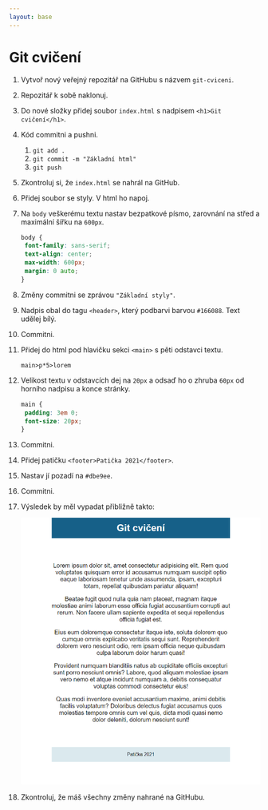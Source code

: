 ```yaml
---
layout: base
---
```


# Git cvičení

1. Vytvoř nový veřejný repozitář na GitHubu s názvem `git-cviceni`.

1. Repozitář k sobě naklonuj.

1. Do nové složky přidej soubor `index.html` s nadpisem `<h1>Git cvičení</h1>`.

1. Kód commitni a pushni.

   1. `git add .`
   1. `git commit -m "Základní html"`
   1. `git push`

1. Zkontroluj si, že `index.html` se nahrál na GitHub.

1. Přidej soubor se styly. V html ho napoj.

1. Na `body` veškerému textu nastav bezpatkové písmo, zarovnání na střed a maximální šířku na `600px`.

   ```css
   body {
   	font-family: sans-serif;
   	text-align: center;
   	max-width: 600px;
   	margin: 0 auto;
   }
   ```

1. Změny commitni se zprávou `"Základní styly"`.

1. Nadpis obal do tagu `<header>`, který podbarvi barvou `#166088`. Text udělej bílý.

1. Commitni.

1. Přidej do html pod hlavičku sekci `<main>` s pěti odstavci textu.

   ```
   main>p*5>lorem
   ```

1. Velikost textu v odstavcích dej na `20px` a odsaď ho o zhruba `60px` od horního nadpisu a konce stránky.

   ```css
   main {
   	padding: 3em 0;
   	font-size: 20px;
   }
   ```

1. Commitni.

1. Přidej patičku `<footer>Patička 2021</footer>`.

1. Nastav jí pozadí na `#dbe9ee`.

1. Commitni.

1. Výsledek by měl vypadat přibližně takto:

   ![výsledek](static/screenshots/git-vysledek.png)

1. Zkontroluj, že máš všechny změny nahrané na GitHubu.
